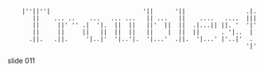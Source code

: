         |''||''|                          '||      '||                 .|.
           ||    ... ..    ...   ... ...   || ...   ||    ....   ....  |||
           ||     ||' '' .|  '|.  ||  ||   ||'  ||  ||  .|...|| ||. '  '|'
           ||     ||     ||   ||  ||  ||   ||    |  ||  ||      . '|..  |
          .||.   .||.     '|..|'  '|..'|.  '|...'  .||.  '|...' |'..|'  .
                                                                       '|'





















































































slide 011
